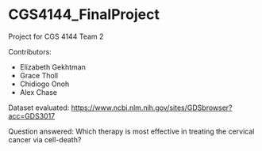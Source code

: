 # CGS4144_FinalProject
Project for CGS 4144 Team 2

Contributors:
- Elizabeth Gekhtman
- Grace Tholl
- Chidiogo Onoh
- Alex Chase

Dataset evaluated: https://www.ncbi.nlm.nih.gov/sites/GDSbrowser?acc=GDS3017

Question answered: Which therapy is most effective in treating the cervical cancer via cell-death?

